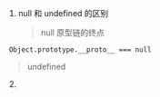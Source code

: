 1. null 和 undefined 的区别
   > null 原型链的终点

```
 Object.prototype.__proto__ === null
```

> undefined

2.

